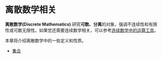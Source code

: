 # 离散数学相关
**离散数学(Discrete Mathematics)** 研究**可数、分离**的对象，强调不连续性和有限性或可数无限性。如果您还需要连续数学相关，可以参考[连续数学中的运算工具](/appendices/operations/README.md)。

本章将介绍离散数学中的一些定义和性质。
- [集合](./set.md)
